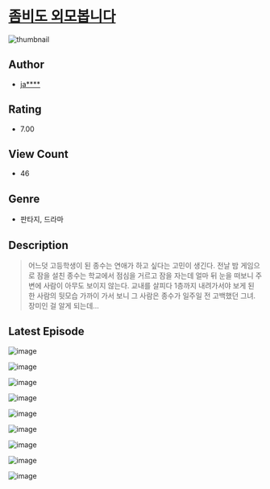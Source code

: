 # [좀비도 외모봅니다](https://comic.naver.com/challenge/list?titleId=810586)
![thumbnail](https://image-comic.pstatic.net/user_contents_data/challenge_comic/2023/05/23/340033/upload_3544391598331027766_480x623.jpeg)

## Author
- [ja****](https://comic.naver.com/artistTitle?id=340033)

## Rating
- 7.00

## View Count
- 46

## Genre
- 판타지, 드라마

## Description
> 어느덧 고등학생이 된 종수는 연애가 하고 싶다는 고민이 생긴다. 전날 밤 게임으로 잠을 설친 종수는 학교에서 점심을 거르고 잠을 자는데 얼마 뒤 눈을 떠보니 주변에 사람이 아무도 보이지 않는다. 교내를 살피다 1층까지 내려가서야 보게 된 한 사람의 뒷모습 가까이 가서 보니 그 사람은 종수가 일주일 전 고백했던 그녀. 장미인 걸 알게 되는데...


## Latest Episode
![image](https://image-comic.pstatic.net/user_contents_data/challenge_comic/2023/05/24/340033/upload_7293128114668057956.jpeg)

![image](https://image-comic.pstatic.net/user_contents_data/challenge_comic/2023/05/24/340033/upload_3544391392977577015.jpeg)

![image](https://image-comic.pstatic.net/user_contents_data/challenge_comic/2023/05/24/340033/upload_4063993096142271280.jpeg)

![image](https://image-comic.pstatic.net/user_contents_data/challenge_comic/2023/05/24/340033/upload_7149236144652365922.jpeg)

![image](https://image-comic.pstatic.net/user_contents_data/challenge_comic/2023/05/24/340033/upload_7292794962795901234.jpeg)

![image](https://image-comic.pstatic.net/user_contents_data/challenge_comic/2023/05/24/340033/upload_7161907806511380325.jpeg)

![image](https://image-comic.pstatic.net/user_contents_data/challenge_comic/2023/05/24/340033/upload_3546075857723679331.jpeg)

![image](https://image-comic.pstatic.net/user_contents_data/challenge_comic/2023/05/24/340033/upload_3846976107436979505.jpeg)

![image](https://image-comic.pstatic.net/user_contents_data/challenge_comic/2023/05/24/340033/upload_4121698789917484385.jpeg)
